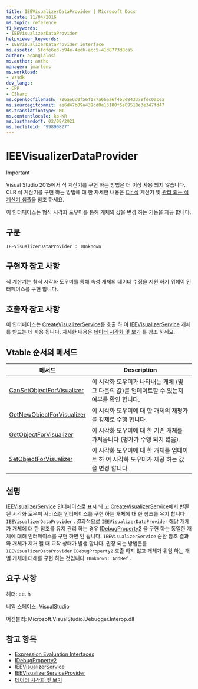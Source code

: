 ```yaml
---
title: IEEVisualizerDataProvider | Microsoft Docs
ms.date: 11/04/2016
ms.topic: reference
f1_keywords:
- IEEVisualizerDataProvider
helpviewer_keywords:
- IEEVisualizerDataProvider interface
ms.assetid: 5fdfe6e3-b94e-4edb-acc5-41d8773d8ca5
author: acangialosi
ms.author: anthc
manager: jmartens
ms.workload:
- vssdk
dev_langs:
- CPP
- CSharp
ms.openlocfilehash: 726ae6c0f56f177a6baa6f463e843378fdc0acea
ms.sourcegitcommit: ae6d47b09a439cd0e13180f5e89510e3e347fd47
ms.translationtype: MT
ms.contentlocale: ko-KR
ms.lasthandoff: 02/08/2021
ms.locfileid: "99890827"
---
```

# <a name="ieevisualizerdataprovider"></a>IEEVisualizerDataProvider
> [!IMPORTANT]
> Visual Studio 2015에서 식 계산기를 구현 하는 방법은 더 이상 사용 되지 않습니다. CLR 식 계산기를 구현 하는 방법에 대 한 자세한 내용은 [Clr 식](https://github.com/Microsoft/ConcordExtensibilitySamples/wiki/CLR-Expression-Evaluators) 계산기 및 [관리 되는 식 계산기 샘플](https://github.com/Microsoft/ConcordExtensibilitySamples/wiki/Managed-Expression-Evaluator-Sample)을 참조 하세요.

 이 인터페이스는 형식 시각화 도우미를 통해 개체의 값을 변경 하는 기능을 제공 합니다.

## <a name="syntax"></a>구문

```
IEEVisualizerDataProvider : IUnknown
```

## <a name="notes-for-implementers"></a>구현자 참고 사항
 식 계산기는 형식 시각화 도우미를 통해 속성 개체의 데이터 수정을 지원 하기 위해이 인터페이스를 구현 합니다.

## <a name="notes-for-callers"></a>호출자 참고 사항
 이 인터페이스는 [CreateVisualizerService](../../../extensibility/debugger/reference/ieevisualizerserviceprovider-createvisualizerservice.md)를 호출 하 여 [IEEVisualizerService](../../../extensibility/debugger/reference/ieevisualizerservice.md) 개체를 만드는 데 사용 됩니다. 자세한 내용은 [데이터 시각화 및 보기](../../../extensibility/debugger/visualizing-and-viewing-data.md) 를 참조 하세요.

## <a name="methods-in-vtable-order"></a>Vtable 순서의 메서드

|메서드|Description|
|------------|-----------------|
|[CanSetObjectForVisualizer](../../../extensibility/debugger/reference/ieevisualizerdataprovider-cansetobjectforvisualizer.md)|이 시각화 도우미가 나타내는 개체 (및 그 다음의 값)를 업데이트할 수 있는지 여부를 확인 합니다.|
|[GetNewObjectForVisualizer](../../../extensibility/debugger/reference/ieevisualizerdataprovider-getnewobjectforvisualizer.md)|이 시각화 도우미에 대 한 개체의 재평가를 강제로 수행 합니다.|
|[GetObjectForVisualizer](../../../extensibility/debugger/reference/ieevisualizerdataprovider-getobjectforvisualizer.md)|이 시각화 도우미에 대 한 기존 개체를 가져옵니다 (평가가 수행 되지 않음).|
|[SetObjectForVisualizer](../../../extensibility/debugger/reference/ieevisualizerdataprovider-setobjectforvisualizer.md)|이 시각화 도우미에 대 한 개체를 업데이트 하 여 시각화 도우미가 제공 하는 값을 변경 합니다.|

## <a name="remarks"></a>설명
 [IEEVisualizerService](../../../extensibility/debugger/reference/ieevisualizerservice.md) 인터페이스로 표시 되 고 [CreateVisualizerService](../../../extensibility/debugger/reference/ieevisualizerserviceprovider-createvisualizerservice.md)에서 반환 된 시각화 도우미 서비스는 인터페이스를 구현 하는 개체에 대 한 참조를 유지 합니다 `IEEVisualizerDataProvider` . 결과적으로 `IEEVisualizerDataProvider` 해당 개체가 개체에 대 한 참조를 유지 관리 하는 경우 [IDebugProperty2](../../../extensibility/debugger/reference/idebugproperty2.md) 을 구현 하는 동일한 개체에 대해 인터페이스를 구현 하면 안 됩니다. `IEEVisualizerService` 순환 참조 결과와 개체가 제거 될 때 교착 상태가 발생 합니다. 권장 되는 방법은를 `IEEVisualizerDataProvider` `IDebugProperty2` 호출 하지 않고 개체가 위임 하는 개별 개체에 대해를 구현 하는 것입니다 `IUnknown::AddRef` .

## <a name="requirements"></a>요구 사항
 헤더: ee. h

 네임 스페이스: VisualStudio

 어셈블리: Microsoft.VisualStudio.Debugger.Interop.dll

## <a name="see-also"></a>참고 항목
- [Expression Evaluation Interfaces](../../../extensibility/debugger/reference/expression-evaluation-interfaces.md)
- [IDebugProperty2](../../../extensibility/debugger/reference/idebugproperty2.md)
- [IEEVisualizerService](../../../extensibility/debugger/reference/ieevisualizerservice.md)
- [IEEVisualizerServiceProvider](../../../extensibility/debugger/reference/ieevisualizerserviceprovider.md)
- [데이터 시각화 및 보기](../../../extensibility/debugger/visualizing-and-viewing-data.md)
